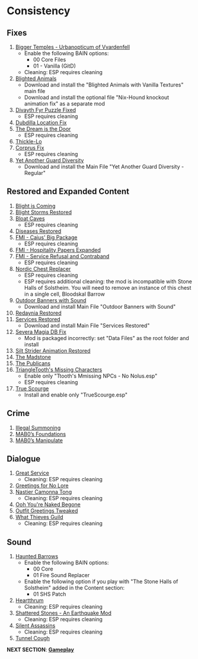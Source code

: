 # Consistency

## Fixes
1. [Bigger Temples - Urbanopticum of Vvardenfell](https://www.nexusmods.com/morrowind/mods/46184?tab=files)
	- Enable the following BAIN options:
		- 00 Core Files
		- 01 - Vanilla (GitD)
	- Cleaning: ESP requires cleaning
1. [Blighted Animals](https://www.nexusmods.com/morrowind/mods/42245?tab=files)
	- Download and install the "Blighted Animals with Vanilla Textures" main file
	- Download and install the optional file "Nix-Hound knockout animation fix" as a separate mod
1. [Divayth Fyr Puzzle Fixed](https://www.nexusmods.com/morrowind/mods/45155?tab=files)
	- ESP requires cleaning
1. [Dubdilla Location Fix](https://www.nexusmods.com/morrowind/mods/46720?tab=files)
1. [The Dream is the Door](https://www.nexusmods.com/morrowind/mods/47423?tab=files)
	- ESP requires cleaning
1. [Thickle-Lo](https://www.nexusmods.com/morrowind/mods/47502?tab=files)
1. [Corprus Fix](https://www.nexusmods.com/morrowind/mods/45544?tab=files)
	- ESP requires cleaning
1. [Yet Another Guard Diversity](https://www.nexusmods.com/morrowind/mods/45894?tab=files)
	- Download and install the Main File "Yet Another Guard Diversity - Regular"

## Restored and Expanded Content
1. [Blight is Coming](https://www.nexusmods.com/morrowind/mods/47649?tab=files)
1. [Blight Storms Restored](https://www.nexusmods.com/morrowind/mods/45558?tab=files)
1. [Bloat Caves](https://www.nexusmods.com/morrowind/mods/43141?tab=files)
	- ESP requires cleaning
1. [Diseases Restored](https://www.nexusmods.com/morrowind/mods/45228?tab=files)
1. [FMI - Caius' Big Package](https://www.nexusmods.com/morrowind/mods/47580?tab=files)
	- ESP requires cleaning
1. [FMI - Hospitality Papers Expanded](https://www.nexusmods.com/morrowind/mods/46107?tab=files)
1. [FMI - Service Refusal and Contraband](https://www.nexusmods.com/morrowind/mods/47456?tab=files)
	- ESP requires cleaning
1. [Nordic Chest Replacer](https://www.nexusmods.com/morrowind/mods/45383?tab=files)
	- ESP requires cleaning
	- ESP requires additional cleaning: the mod is incompatible with Stone Halls of Solstheim. You will need to remove an instance of this chest in a single cell, Bloodskal Barrow
1. [Outdoor Banners with Sound](https://www.nexusmods.com/morrowind/mods/47068?tab=files)
	- Download and install Main File "Outdoor Banners with Sound"
1. [Redaynia Restored](https://www.nexusmods.com/morrowind/mods/47646?tab=files)
1. [Services Restored](https://www.nexusmods.com/morrowind/mods/47068?tab=files)
	- Download and install Main File "Services Restored"
1. [Severa Magia DB Fix](https://www.nexusmods.com/morrowind/mods/45647?tab=files)
	- Mod is packaged incorrectly: set "Data Files" as the root folder and install
1. [Silt Strider Animation Restored](https://www.nexusmods.com/morrowind/mods/44150?tab=files)
1. [The Madstone](https://www.nexusmods.com/morrowind/mods/47653?tab=files)
1. [The Publicans](https://www.nexusmods.com/morrowind/mods/45410?tab=files)
1. [TriangleTooth's Missing Characters](https://www.nexusmods.com/morrowind/mods/46234?tab=files)
	- Enable only "Ttooth's Mmissing NPCs - No Nolus.esp"
	- ESP requires cleaning
1. [True Scourge](https://www.nexusmods.com/morrowind/mods/43294?tab=files)
	- Install and enable only "TrueScourge.esp"

## Crime 
1. [Illegal Summoning](https://www.nexusmods.com/morrowind/mods/47105?tab=files)
1. [MAB0’s Foundations](https://www.nexusmods.com/morrowind/mods/47244?tab=files)
1. [MAB0’s Manipulate](https://www.nexusmods.com/morrowind/mods/47222?tab=files)

## Dialogue
1. [Great Service](https://www.nexusmods.com/morrowind/mods/47767?tab=files)
	- Cleaning: ESP requires cleaning
1. [Greetings for No Lore](https://www.nexusmods.com/morrowind/mods/46063?tab=files)
1. [Nastier Camonna Tong](https://www.nexusmods.com/morrowind/mods/22601?tab=files)
	- Cleaning: ESP requires cleaning
1. [Ooh You're Naked Begone](https://www.nexusmods.com/morrowind/mods/47284?tab=files)
1. [Outfit Greetings Tweaked](https://www.nexusmods.com/morrowind/mods/46066?tab=files)
1. [What Thieves Guild](https://www.nexusmods.com/morrowind/mods/47728?tab=files)
	- Cleaning: ESP requires cleaning

## Sound
1. [Haunted Barrows](https://www.nexusmods.com/morrowind/mods/46826?tab=files)
	- Enable the following BAIN options:
		- 00 Core
		- 01 Fire Sound Replacer
	- Enable the following option if you play with "The Stone Halls of Solstheim" added in the Content section:
		- 01 SHS Patch
1. [Heartthrum](https://www.nexusmods.com/morrowind/mods/47178?tab=files)
	- Cleaning: ESP requires cleaning
1. [Shattered Stones - An Earthquake Mod](https://www.nexusmods.com/morrowind/mods/45105?tab=files)
	- Cleaning: ESP requires cleaning
1. [Silent Assassins](https://www.nexusmods.com/morrowind/mods/44371?tab=files)
	- Cleaning: ESP requires cleaning
1. [Tunnel Cough](https://www.nexusmods.com/morrowind/mods/47603?tab=files)

**NEXT SECTION**:
[**Gameplay**](https://github.com/doublemoulinet/Morrowind-Modular-Mod-Guide/blob/master/GAMEPLAY.md)